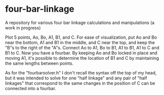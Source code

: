 # four-bar-linkage
A repository for various four bar linkage calculations and manipulations (a work in progress)

Plot 5 points, Ao, Bo, A1, B1, and C. For ease of visualization, put Ao and Bo near the bottom, A1 and B1 in the middle, and C near the top, 
and keep the "B"s to the right of the "A"s. Connect Ao to A1, Bo to B1, A1 to B1, A1 to C and B1 to C. Now you have a fourbar.
By keeping Ao and Bo locked in place and moving A1, it's possible to determine the location of B1 and C by maintaining the same lengths
between points.

As for the "fourbarsolver.h" I don't recall the syntax off the top of my head, but it was intended to solve for one "half linkage"
and any pair of "half linkages" that correspond to the same changes in the position of C can be connected into a fourbar.
